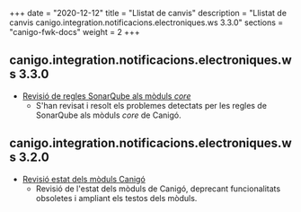 +++
date        = "2020-12-12"
title       = "Llistat de canvis"
description = "Llistat de canvis canigo.integration.notificacions.electroniques.ws 3.3.0"
sections    = "canigo-fwk-docs"
weight		= 2
+++

## canigo.integration.notificacions.electroniques.ws 3.3.0

- [Revisió de regles SonarQube als mòduls _core_](/noticies/2020-06-09-Revisio_regles_SonarQube_moduls_core/)
   - S'han revisat i resolt els problemes detectats per les regles de SonarQube als mòduls _core_ de Canigó.

## canigo.integration.notificacions.electroniques.ws 3.2.0

- [Revisió estat dels mòduls Canigó](/noticies/2020-03-24-Revisio_estat_moduls_Canigo_3.4)
   - Revisió de l'estat dels mòduls de Canigó, deprecant funcionalitats obsoletes i ampliant els testos dels mòduls.